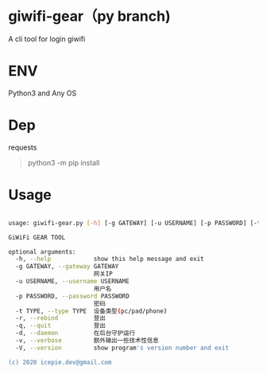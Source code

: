 # giwifi-gear（py branch)
A cli tool for login giwifi 

# ENV
Python3 and Any OS

# Dep
requests
> python3 -m pip install 

# Usage
``` bash

usage: giwifi-gear.py [-h] [-g GATEWAY] [-u USERNAME] [-p PASSWORD] [-t TYPE] [-r] [-q] [-d] [-v] [-V]

GiWiFi GEAR TOOL

optional arguments:
  -h, --help            show this help message and exit
  -g GATEWAY, --gateway GATEWAY
                        网关IP
  -u USERNAME, --username USERNAME
                        用户名
  -p PASSWORD, --password PASSWORD
                        密码
  -t TYPE, --type TYPE  设备类型(pc/pad/phone)
  -r, --rebind          登出
  -q, --quit            登出
  -d, --daemon          在后台守护运行
  -v, --verbose         额外输出一些技术性信息
  -V, --version         show program's version number and exit

(c) 2020 icepie.dev@gmail.com
``` 